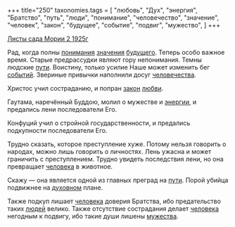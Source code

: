 +++
title="250"
taxonomies.tags = [
 "любовь",
 "Дух",
 "энергия",
 "Братство",
 "путь",
 "люди",
 "понимание",
 "человечество",
 "значение",
 "человек",
 "закон",
 "будущее",
 "событие",
 "подвиг",
 "мужество",
]
+++

[Листы сада Мории 2 1925г](/agni/1925)

Рад, когда полны [понимания](/tags/понимание) [значения](/tags/значение) [будущего](/tags/будущее). Теперь особо важное время. Старые предрассудки являют гору непонимания. Темны людские [пути](/tags/путь). Воистину, только усилие Наше может изменить бег [событий](/tags/событие). Звериные привычки наполнили досуг [человечества](/tags/человечество).   

Христос учил состраданию, и попран [закон](/tags/закон) [любви](/tags/любовь).   

Гаутама, наречённый Буддою, молил о мужестве и [энергии](/tags/энергия), и предались лени последователи Его.   

Конфуций учил о стройной государственности, и предались подкупности последователи Его.   

Трудно сказать, которое преступление хуже. Потому нельзя говорить о народах, можно лишь говорить о личностях. Лень ужасна и может граничить с преступлением. Трудно увидеть последствия лени, но она превращает [человека](/tags/человек) в животное.   

Скажу — она является одной из главных преград на [пути](/tags/путь). Порой убийца подвижнее на [духовном](/tags/Дух) плане.   

Также подкуп лишает [человека](/tags/человек) доверия Братства, ибо предательство таких [людей](/tags/люди) велико. Также отсутствие сострадания делает [человека](/tags/человек) негодным к подвигу, ибо такие души лишены [мужества](/tags/мужество).   


